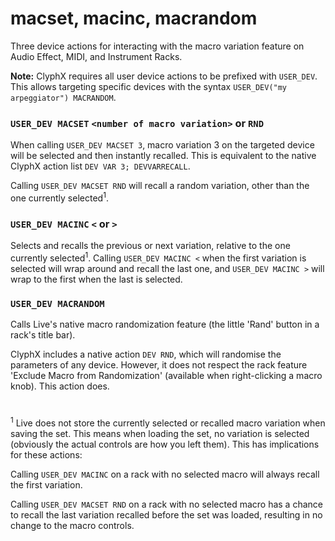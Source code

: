 # macset, macinc, macrandom

Three device actions for interacting with the macro variation feature on Audio Effect, MIDI, and Instrument Racks.

__Note:__ ClyphX requires all user device actions to be prefixed with `USER_DEV`. This allows targeting specific devices with the syntax `USER_DEV("my arpeggiator") MACRANDOM`. 

### `USER_DEV MACSET` `<number of macro variation>` or `RND`

When calling `USER_DEV MACSET 3`, macro variation 3 on the targeted device will be selected and then instantly recalled. This is equivalent to the native ClyphX action list `DEV VAR 3; DEVVARRECALL`.

Calling `USER_DEV MACSET RND` will recall a random variation, other than the one currently selected<sup>1</sup>.

### `USER_DEV MACINC` `<` or `>`

Selects and recalls the previous or next variation, relative to the one currently selected<sup>1</sup>. Calling `USER_DEV MACINC <` when the first variation is selected will wrap around and recall the last one, and `USER_DEV MACINC >` will wrap to the first when the last is selected.

### `USER_DEV MACRANDOM`

Calls Live's native macro randomization feature (the little 'Rand' button in a rack's title bar). 

ClyphX includes a native action `DEV RND`, which will randomise the parameters of any device. However, it does not respect the rack feature 'Exclude Macro from Randomization' (available when right-clicking a macro knob). This action does.
#

<sup>1</sup> Live does not store the currently selected or recalled macro variation when saving the set. This means when loading the set, no variation is selected (obviously the actual controls are how you left them). This has implications for these actions:

Calling `USER_DEV MACINC` on a rack with no selected macro will always recall the first variation.

Calling `USER_DEV MACSET RND` on a rack with no selected macro has a chance to recall the last variation recalled before the set was loaded, resulting in no change to the macro controls.